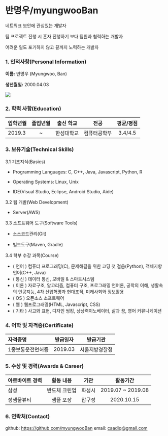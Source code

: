 # 반명우/myungwooBan

네트워크 보안에 관심있는 개발자 

팀 프로젝트 진행 시 혼자 진행하기 보다 팀원과 협력하는 개발자

어려운 일도 포기하지 않고 끝까지 노력하는 개발자



### 1. 인적사항(Personal Information)  

  **이름:** 반명우 (Myungwoo, Ban)

  **생년월일:** 2000.04.03  

![](http://drive.google.com/uc?export=view&id=1HWcF4MAfJdhPhZFZ43AG9pq7hCfJ2Mk1)



### 2. 학력 사항(Education)  

| 입학년월 | 졸업년월 | 출신 학교 |전공 | 평균/평점 |
| :---         |     :---:      |        :---:   |    :---:      | :---:       |
| 2019.3 | ~ | 한성대학교   |컴퓨터공학부 | 3.4/4.5 |



### 3. 보유기술(Technical Skills)

3.1  기초지식(Basics)
* Programming Languages: C, C++, Java, Javascript, Python, R

* Operating Systems: Linux, Unix

* IDE(Visual Studio, Eclipse, Android Studio, Aide)

  

3.2 웹 개발(Web Development)

* Server(AWS)

  

3.3 소프트웨어 도구(Software Tools)

* 소스코드관리(Git)

* 빌드도구(Maven, Gradle)

  

3.4 학부 수강 과목(Course)

* ( 언어 ) 컴퓨터 프로그래밍(C), 문제해결을 위한  코딩 첫 걸음(Python), 객체지향언어(C++, Java)
* ( 통신 ) 데이터 통신, 모바일 & 스마트시스템
* ( 이론 ) 자료구조, 알고리즘, 컴퓨터 구조, 프로그래밍 언어론, 공학의 이해, 생활속의 인공지능, 4차 산업혁명과 현대조직, 미래사회와 정보활용
* ( OS ) 오픈소스 소프트웨어
* ( 웹 ) 웹프로그래밍(HTML, Javascript, CSS)
* ( 기타 ) 사고와 표현, 디자인 씽킹, 상상력이노베이터, 삶과 꿈, 영어 커뮤니케이션



### 4. 어학 및 자격증(Certificate)
| 자격증명 | 발급일자  | 발급기관|
| :---         |     :---:      |         :---:   |
| 1종보통운전면허증 | 2019.03  | 서울지방경찰청 |



### 5. 수상 및 경력(Awards & Career)


| 아르바이트 경력 | 활동 내용 | 기관 |활동기간 |
| :---         |     :---:      |        :---:   |    :---:      |
| 삼성 | 반도체 크린업 | 화성시 |2019.07 ~ 2019.08  |
| 정샘물뷰티 | 샘플 포장 | 압구정 |2020.10.15  |



### 6. 연락처(Contact)

github: https://github.com/myungwooBan 
email: caadiq@gmail.com